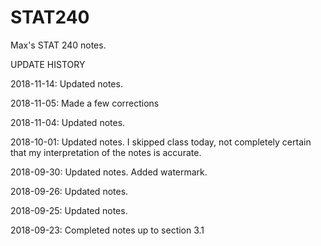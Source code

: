 # STAT240

Max's STAT 240 notes.

UPDATE HISTORY

2018-11-14: Updated notes.

2018-11-05: Made a few corrections

2018-11-04: Updated notes.

2018-10-01: Updated notes. I skipped class today, not completely certain that my interpretation of the notes is accurate.

2018-09-30: Updated notes. Added watermark.

2018-09-26: Updated notes.

2018-09-25: Updated notes.

2018-09-23: Completed notes up to section 3.1

